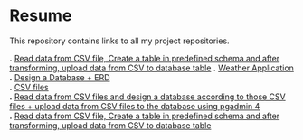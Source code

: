 # Resume
This repository contains links to all my project repositories.

**.** [Read data from CSV file, Create a table in predefined schema and after transforming, upload data from CSV to database table](https://github.com/junaidasif-dev/BSAI-Content/tree/main/Sem-4/Prog-AI/FinalProject)
**.** [Weather Application](https://github.com/junaidasif-dev/GDSC23-Contribution/tree/main/FinalProject)  
**.** [Design a Database + ERD](https://github.com/junaidasif-dev/BSAI-Content/tree/main/Sem-4/Databases/FinalProject)  
**.** [CSV files](https://github.com/junaidasif-dev/JunaidAsif-DataEngineering-BWF/tree/main/Data)  
**.** [Read data from CSV files and design a database according to those CSV files + upload data from CSV files to the database using pgadmin 4](https://github.com/junaidasif-dev/JunaidAsif-DataEngineering-BWF/tree/main/Task-3)  
**.** [Read data from CSV file, Create a table in predefined schema and after transforming, upload data from CSV to database table](https://github.com/junaidasif-dev/JunaidAsif-DataEngineering-BWF/tree/main/Task-6)
